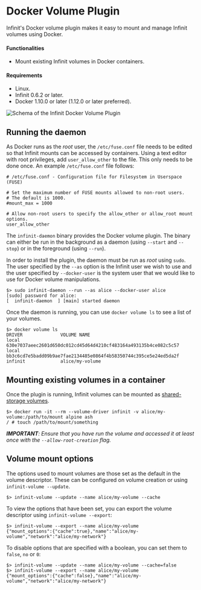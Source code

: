 Docker Volume Plugin
====================

Infinit's Docker volume plugin makes it easy to mount and manage Infinit volumes using Docker.

#### Functionalities

- Mount existing Infinit volumes in Docker containers.

#### Requirements

- Linux.
- Infinit 0.6.2 or later.
- Docker 1.10.0 or later (1.12.0 or later preferred).

<img src="${url('images/schema-docker-volume-plugin.png')}" alt="Schema of the Infinit Docker Volume Plugin">

Running the daemon
------------------

As Docker runs as the *root* user, the `/etc/fuse.conf` file needs to be edited so that Infinit mounts can be accessed by containers. Using a text editor with root privileges, add `user_allow_other` to the file. This only needs to be done once. An example `/etc/fuse.conf` file follows:

```
# /etc/fuse.conf - Configuration file for Filesystem in Userspace (FUSE)

# Set the maximum number of FUSE mounts allowed to non-root users.
# The default is 1000.
#mount_max = 1000

# Allow non-root users to specify the allow_other or allow_root mount options.
user_allow_other

```

The `infinit-daemon` binary provides the Docker volume plugin. The binary can either be run in the background as a daemon (using `--start` and `--stop`) or in the foreground (using `--run`).

In order to install the plugin, the daemon must be run as _root_ using `sudo`. The user specified by the `--as` option is the Infinit user we wish to use and the user specified by `--docker-user` is the system user that we would like to use for Docker volume manipulations.

```
$> sudo infinit-daemon --run --as alice --docker-user alice
[sudo] password for alice:
[  infinit-daemon  ] [main] started daemon
```

Once the daemon is running, you can use `docker volume ls` to see a list of your volumes.

```
$> docker volume ls
DRIVER              VOLUME NAME
local               630e7037aeec2601d650dc012cd45d64d4210cf483164a493135b4ce082c5c57
local               bb3c6cd7e5badd09b9ae7fae2134485e0864f4b58350744c395ce5e24ed5da2f
infinit             alice/my-volume

```

Mounting existing volumes in a container
----------------------------------------

Once the plugin is running, Infinit volumes can be mounted as [shared-storage volumes](https://docs.docker.com/engine/tutorials/dockervolumes#mount-a-shared-storage-volume-as-a-data-volume).

```
$> docker run -it --rm --volume-driver infinit -v alice/my-volume:/path/to/mount alpine ash
/ # touch /path/to/mount/something

```

_**IMPORTANT**: Ensure that you have run the volume and accessed it at least once with the `--allow-root-creation` flag._

Volume mount options
--------------------

The options used to mount volumes are those set as the default in the volume descriptor. These can be configured on volume creation or using `infinit-volume --update`.

```
$> infinit-volume --update --name alice/my-volume --cache
```

To view the options that have been set, you can export the volume descriptor using `infinit-volume --export`:

```
$> infinit-volume --export --name alice/my-volume
{"mount_options":{"cache":true},"name":"alice/my-volume","network":"alice/my-network"}
```

To disable options that are specified with a boolean, you can set them to `false`, `no` or `0`:

```
$> infinit-volume --update --name alice/my-volume --cache=false
$> infinit-volume --export --name alice/my-volume
{"mount_options":{"cache":false},"name":"alice/my-volume","network":"alice/my-network"}
```
